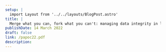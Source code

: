 ```yaml
---
setup: |
  import Layout from '../../layouts/BlogPost.astro'
title: |
  Merge what you can, fork what you can't: managing data integrity in local-first software (PaPoC '22)
publishDate: 14 March 2022
draft: false
link: /papoc22.pdf
description:
---
```


